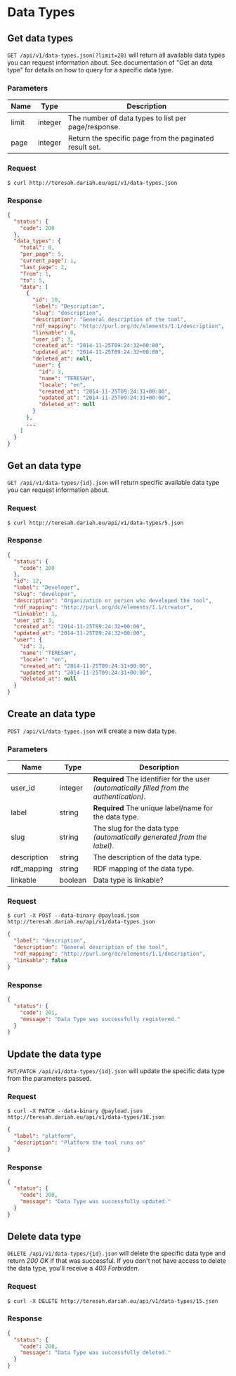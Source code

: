 # Data Types

## Get data types

`GET /api/v1/data-types.json(?limit=20)` will return all available data types you can request information about. See documentation of "Get an data type" for details on how to query for a specific data type.

### Parameters

Name  | Type    | Description
----- | ------- | -----------
limit | integer | The number of data types to list per page/response.
page  | integer | Return the specific page from the paginated result set.

### Request

```
$ curl http://teresah.dariah.eu/api/v1/data-types.json
```

### Response

```json
{
  "status": {
    "code": 200
  },
  "data_types": {
    "total": 8,
    "per_page": 5,
    "current_page": 1,
    "last_page": 2,
    "from": 1,
    "to": 5,
    "data": [
      {
        "id": 10,
        "label": "Description",
        "slug": "description",
        "description": "General description of the tool",
        "rdf_mapping": "http://purl.org/dc/elements/1.1/description",
        "linkable": 0,
        "user_id": 3,
        "created_at": "2014-11-25T09:24:32+00:00",
        "updated_at": "2014-11-25T09:24:32+00:00",
        "deleted_at": null,
        "user": {
          "id": 3,
          "name": "TERESAH",
          "locale": "en",
          "created_at": "2014-11-25T09:24:31+00:00",
          "updated_at": "2014-11-25T09:24:31+00:00",
          "deleted_at": null
        }
      },
      ...
    ]
  }
}
```


## Get an data type

`GET /api/v1/data-types/{id}.json` will return specific available data type you can request information about.

### Request

```
$ curl http://teresah.dariah.eu/api/v1/data-types/5.json
```

### Response

```json
{
  "status": {
    "code": 200
  },
  "id": 12,
  "label": "Developer",
  "slug": "developer",
  "description": "Organization or person who developed the tool",
  "rdf_mapping": "http://purl.org/dc/elements/1.1/creator",
  "linkable": 1,
  "user_id": 3,
  "created_at": "2014-11-25T09:24:32+00:00",
  "updated_at": "2014-11-25T09:24:32+00:00",
  "user": {
    "id": 3,
    "name": "TERESAH",
    "locale": "en",
    "created_at": "2014-11-25T09:24:31+00:00",
    "updated_at": "2014-11-25T09:24:31+00:00",
    "deleted_at": null
  }
}
```


## Create an data type

`POST /api/v1/data-types.json` will create a new data type.

### Parameters

Name        | Type    | Description
-----       | ------- | -----------
user_id     | integer | **Required** The identifier for the user *(automatically filled from the authentication)*.
label       | string  | **Required** The unique label/name for the data type.
slug        | string  | The slug for the data type *(automatically generated from the label)*.
description | string  | The description of the data type.
rdf_mapping | string  | RDF mapping of the data type.
linkable    | boolean | Data type is linkable?

### Request

```
$ curl -X POST --data-binary @payload.json http://teresah.dariah.eu/api/v1/data-types.json
```

```json
{
  "label": "description",
  "description": "General description of the tool",
  "rdf_mapping": "http://purl.org/dc/elements/1.1/description",
  "linkable": false
}
```

### Response

```json
{
  "status": {
    "code": 201,
    "message": "Data Type was successfully registered."
  }
}
```


## Update the data type

`PUT/PATCH /api/v1/data-types/{id}.json` will update the specific data type from the parameters passed.

### Request

```
$ curl -X PATCH --data-binary @payload.json http://teresah.dariah.eu/api/v1/data-types/18.json
```

```json
{
  "label": "platform",
  "description": "Platform the tool runs on"
}
```

### Response

```json
{
  "status": {
    "code": 200,
    "message": "Data Type was successfully updated."
  }
}
```


## Delete data type

`DELETE /api/v1/data-types/{id}.json` will delete the specific data type and return *200 OK* if that was successful. If you don't not have access to delete the data type, you'll receive a *403 Forbidden*.

### Request

```
$ curl -X DELETE http://teresah.dariah.eu/api/v1/data-types/15.json
```

### Response

```json
{
  "status": {
    "code": 200,
    "message": "Data Type was successfully deleted."
  }
}
```
